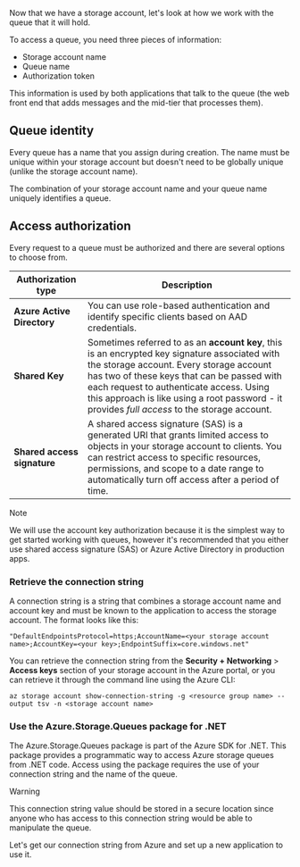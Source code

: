 Now that we have a storage account, let's look at how we work with the queue that it will hold.

To access a queue, you need three pieces of information:

- Storage account name
- Queue name
- Authorization token

This information is used by both applications that talk to the queue (the web front end that adds messages and the mid-tier that processes them).

## Queue identity

Every queue has a name that you assign during creation. The name must be unique within your storage account but doesn't need to be globally unique (unlike the storage account name).

The combination of your storage account name and your queue name uniquely identifies a queue.

## Access authorization

Every request to a queue must be authorized and there are several options to choose from.

| Authorization type | Description |
|--------------------|-------------|
| **Azure Active Directory** | You can use role-based authentication and identify specific clients based on AAD credentials. |
| **Shared Key** | Sometimes referred to as an **account key**, this is an encrypted key signature associated with the storage account. Every storage account has two of these keys that can be passed with each request to authenticate access. Using this approach is like using a root password - it provides _full access_ to the storage account. |
| **Shared access signature** | A shared access signature (SAS) is a generated URI that grants limited access to objects in your storage account to clients. You can restrict access to specific resources, permissions, and scope to a date range to automatically turn off access after a period of time.  |

> [!NOTE]
> We will use the account key authorization because it is the simplest way to get started working with queues, however it's recommended that you either use shared access signature (SAS) or Azure Active Directory in production apps.

### Retrieve the connection string

A connection string is a string that combines a storage account name and account key and must be known to the application to access the storage account. The format looks like this:

```console
"DefaultEndpointsProtocol=https;AccountName=<your storage account name>;AccountKey=<your key>;EndpointSuffix=core.windows.net"
```

You can retrieve the connection string from the  **Security + Networking** > **Access keys** section of your storage account in the Azure portal, or you can retrieve it through the command line using the Azure CLI:

```azurecli
az storage account show-connection-string -g <resource group name> --output tsv -n <storage account name>
```

### Use the Azure.Storage.Queues package for .NET

The Azure.Storage.Queues package is part of the Azure SDK for .NET. This package provides a programmatic way to access Azure storage queues from .NET code. Access using the package requires the use of your connection string and the name of the queue.

> [!WARNING]
> This connection string value should be stored in a secure location since anyone who has access to this connection string would be able to manipulate the queue.

Let's get our connection string from Azure and set up a new application to use it.

